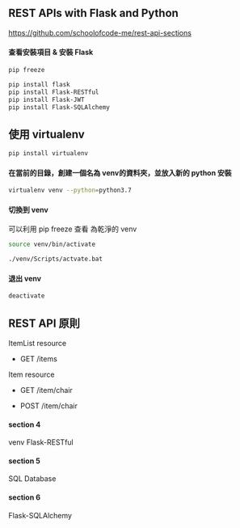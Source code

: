 ## REST APIs with Flask and Python
https://github.com/schoolofcode-me/rest-api-sections


#### 查看安裝項目 & 安裝 Flask
```bash
pip freeze

pip install flask
pip install Flask-RESTful
pip install Flask-JWT
pip install Flask-SQLAlchemy
```

## 使用 virtualenv
```bash
pip install virtualenv
```
#### 在當前的目錄，創建一個名為 venv的資料夾，並放入新的 python 安裝 
```bash
virtualenv venv --python=python3.7
```

#### 切換到 venv
可以利用 pip freeze 查看 為乾淨的 venv
```bash
source venv/bin/activate

./venv/Scripts/actvate.bat
```

#### 退出 venv
```bash
deactivate
```


## REST API 原則
ItemList resource
 * GET /items

Item resource

 * GET /item/chair

 * POST /item/chair


#### section 4
venv
Flask-RESTful

#### section 5
SQL Database

#### section 6
Flask-SQLAlchemy